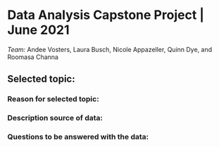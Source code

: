 # Data Analysis Capstone Project | June 2021

*Team:* Andee Vosters, Laura Busch, Nicole Appazeller, Quinn Dye, and Roomasa Channa



 ## Selected topic: 
 
 
### Reason for selected topic:



### Description source of data: 



### Questions to be answered with the data:
